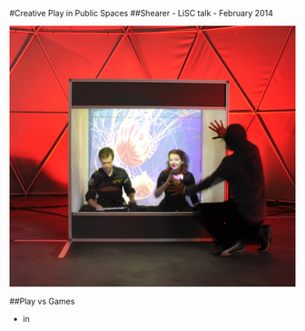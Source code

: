 #Creative Play in Public Spaces
##Shearer - LiSC talk - February 2014

![aquariumcforlife2](assets/aquariumcforlife2.jpg)


##Play vs Games

- in